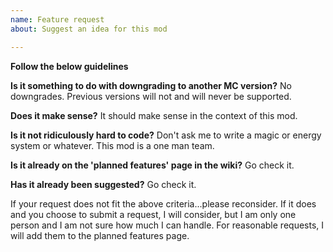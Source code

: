```yaml
---
name: Feature request
about: Suggest an idea for this mod

---
```


**Follow the below guidelines**

**Is it something to do with downgrading to another MC version?**
No downgrades. Previous versions will not and will never be supported.

**Does it make sense?**
It should make sense in the context of this mod.

**Is it not ridiculously hard to code?**
Don't ask me to write a magic or energy system or whatever. This mod is a one man team.

**Is it already on the 'planned features' page in the wiki?**
Go check it.

**Has it already been suggested?**
Go check it.

If your request does not fit the above criteria...please reconsider. If it does and you choose to submit a request, I will consider, but I am only one person and I am not sure how much I can handle. For reasonable requests, I will add them to the planned features page.
